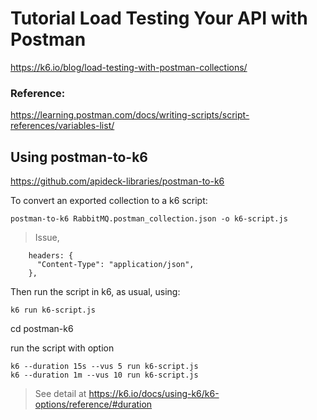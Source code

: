 # Tutorial Load Testing Your API with Postman
https://k6.io/blog/load-testing-with-postman-collections/

### Reference:
https://learning.postman.com/docs/writing-scripts/script-references/variables-list/


## Using postman-to-k6
https://github.com/apideck-libraries/postman-to-k6

To convert an exported collection to a k6 script:
```
postman-to-k6 RabbitMQ.postman_collection.json -o k6-script.js
```

> Issue, 
```
    headers: {
      "Content-Type": "application/json",
    },
```

Then run the script in k6, as usual, using:
```
k6 run k6-script.js
```

cd postman-k6

run the script with option

```
k6 --duration 15s --vus 5 run k6-script.js
k6 --duration 1m --vus 10 run k6-script.js
```
> See detail at https://k6.io/docs/using-k6/k6-options/reference/#duration




